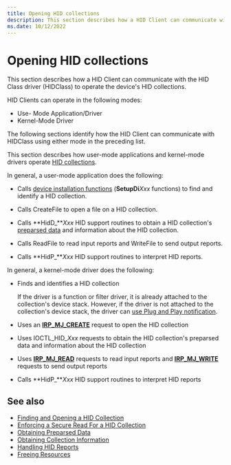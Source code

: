 ```yaml
---
title: Opening HID collections
description: This section describes how a HID Client can communicate with the HID Class driver (HIDClass) to operate the device's HID collections.
ms.date: 10/12/2022
---
```


# Opening HID collections

This section describes how a HID Client can communicate with the HID Class driver (HIDClass) to operate the device's HID collections.

HID Clients can operate in the following modes:

- Use- Mode Application/Driver
- Kernel-Mode Driver

The following sections identify how the HID Client can communicate with HIDClass using either mode in the preceding list.

This section describes how user-mode applications and kernel-mode drivers operate [HID collections](hid-collections.md).

In general, a user-mode application does the following:

- Calls [device installation functions](/previous-versions/ff541299(v=vs.85)) (**SetupDi***Xxx* functions) to find and identify a HID collection.

- Calls CreateFile to open a file on a HID collection.

- Calls **HidD_***Xxx* HID support routines to obtain a HID collection's [preparsed data](preparsed-data.md) and information about the HID collection.

- Calls ReadFile to read input reports and WriteFile to send output reports.

- Calls **HidP_***Xxx* HID support routines to interpret HID reports.

In general, a kernel-mode driver does the following:

- Finds and identifies a HID collection

  If the driver is a function or filter driver, it is already attached to the collection's device stack. However, if the driver is not attached to the collection's device stack, the driver can [use Plug and Play notification](../kernel/using-pnp-notification.md).

- Uses an [**IRP_MJ_CREATE**](../kernel/irp-mj-create.md) request to open the HID collection

- Uses IOCTL_HID_*Xxx* requests to obtain the HID collection's preparsed data and information about the HID collection

- Uses [**IRP_MJ_READ**](../kernel/irp-mj-read.md) requests to read input reports and [**IRP_MJ_WRITE**](../kernel/irp-mj-write.md) requests to send output reports

- Calls **HidP_***Xxx* HID support routines to interpret HID reports

## See also

- [Finding and Opening a HID Collection](finding-and-opening-a-hid-collection.md)
- [Enforcing a Secure Read For a HID Collection](enforcing-a-secure-read-for-a-hid-collection.md)
- [Obtaining Preparsed Data](obtaining-preparsed-data.md)
- [Obtaining Collection Information](obtaining-collection-information.md)
- [Handling HID Reports](handling-hid-reports.md)
- [Freeing Resources](freeing-resources.md)
